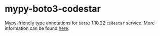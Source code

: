 # mypy-boto3-codestar

Mypy-friendly type annotations for `boto3` 1.10.22 `codestar` service.
More information can be found [here](https://github.com/vemel/mypy_boto3).